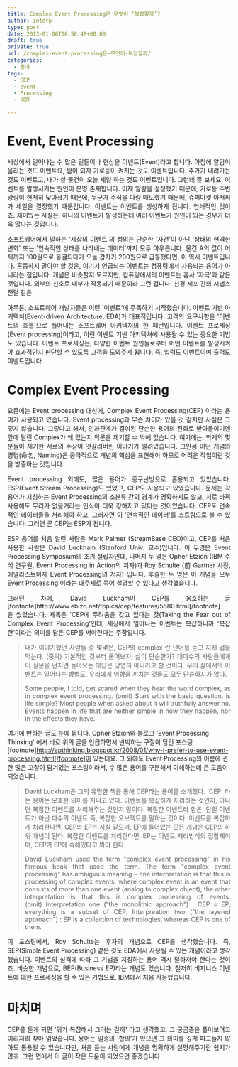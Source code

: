 ```yaml
---
title: Complex Event Processing은 무엇이 ‘복잡할까’?
author: interp
type: post
date: 2013-01-06T06:58:48+00:00
draft: true
private: true
url: /complex-event-processing은-무엇이-복잡할까/
categories:
  - 용어
tags:
  - CEP
  - event
  - Processing
  - 어원

---
```

# Event, Event Processing

<p style="text-align: justify;">
  세상에서 일어나는 수 많은 일들이나 현상을 이벤트(Event)라고 합니다. 아침에 알람이 울리는 것도 이벤트요, 밤이 되자 가로등이 켜지는 것도 이벤트입니다. 주가가 내려가는 것도 이벤트고, 내가 살 물건이 오늘 세일 하는 것도 이벤트입니다. 그런데&nbsp;잘 보세요. 이벤트를 발생시키는 원인이 분명 존재합니다. 어제 알람을 설정했기 때문에, 가로등 주변 광량이 현저히 낮아졌기 때문에, 누군가 주식을 다량 매도했기 때문에, 슈퍼마켓 아저씨가 세일을 결정했기 때문입니다. 이벤트는 이벤트를 생성하게 됩니다. 연쇄적인 것이죠.&nbsp;재미있는 사실은, 하나의 이벤트가 발생하는데 여러 이벤트가 원인이 되는 경우가 더욱 많다는 것입니다.&nbsp;
</p>

<p style="text-align: justify;">
  소프트웨어에서 말하는 '세상의&nbsp;이벤트'의 정의는 단순한 '사건'이 아닌 '상태의 현격한 변화' 또는 '연속적인 상태를 나타내는 데이터'까지 모두 아우릅니다.&nbsp;물건 A의 값이 어제까지 100원으로 동결되다가 오늘 갑자기 200원으로 급등했다면, 이 역시 이벤트입니다. 혼동하지 말아야 할 것은, 여기서 언급되는 이벤트는 컴퓨팅에서 사용되는 용어가 아니라는 점입니다. 개념은 비슷할지 모르지만, 컴퓨팅에서의 이벤트는 흡사 '자극'과 같은 것입니다. 외부의 신호로 내부가 작동되기 때문이라 그런 겁니다. 신경 세포 간의&nbsp;시냅스전달 같은.
</p>

<p style="text-align: justify;">
  아무튼, 소프트웨어 개발자들은 이런 '이벤트'에 주목하기 시작했습니다. 이벤트 기반 아키텍쳐(Event-driven Architecture, EDA)가 대표적입니다. 고객의 요구사항을 '이벤트의 흐름'으로 풀어내는 소프트웨어 아키텍쳐의 한 패턴입니다.&nbsp;이벤트 프로세싱(Event processing)이라고,&nbsp;이런 이벤트 기반 아키텍쳐에 사용될 수 있는 중요한 기법도 있습니다.&nbsp;이벤트 프로세싱은, 다양한 이벤트 원인들로부터 어떤 이벤트를 발생시켜야 효과적인지 판단할 수 있도록 고객을 도와주게 됩니다. 즉, 입력도 이벤트이며 출력도 이벤트입니다.
</p>

# Complex Event Processing

<p style="text-align: justify;">
  요즘에는&nbsp;Event processing 대신에, Complex Event Processing(CEP) 이라는 용어가 사용되고 있습니다. Event processing과 무슨 차이가 있을 것 같지만 사실은 그렇지 않습니다. 그렇다고 해서,&nbsp;인과관계가 결여된 단순한 용어의 진화로 받아들이기엔 앞에 달린 Complex가 왜 있는지 의문을 제기할 수 밖에 없습니다. 여기에는,&nbsp;학계의 몇분들이 제기한 서로의 주장이 엇갈려버린&nbsp;이야기가 깔려있습니다. 그만큼 어떤 개념의 명명(命名, Naming)은 궁극적으로 개념의 핵심을 표현해야 하므로 어려운 작업이란 것을 방증하는 것입니다.
</p>

<p style="text-align: justify;">
  Event processing 외에도, 많은 용어가 중구난방으로 혼용되고 있었습니다. ESP(Event Stream Processing)도 있었고, CEP도 사용되고 있었습니다. 문제는 각 용어가 지칭하는 Event Processing의 소분류 간의 경계가 명확하지도 않고, 서로 바꿔 사용해도 무리가 없을거라는 인식이 더욱 강해지고 있다는 것이었습니다. CEP도 연속적인 데이터들을 처리해야 하고, 그러자면 이 '연속적인 데이터'를 스트림으로 볼 수 있습니다. 그러면 곧 CEP는 ESP가 됩니다.
</p>

<p style="text-align: justify;">
  ESP 용어를 처음 알린 사람은 Mark Palmer (StreamBase CEO)이고, CEP를 처음 사용한 사람은 David Luckham (Stanford Univ.&nbsp;교수)입니다. 이 두명은&nbsp;Event Processing Symposium의 초기 설립자인데, 나머지 두 명은 Opher Etzion (IBM 수석 연구원, Event Processing in Action의 저자)과 Roy Schulte (前&nbsp;Gartner 사장, 애널리스트이자 Event Processing의 저자) 입니다. 후술한 두 명은 이 개념을 모두 Event Processing 이라는 대주제로 묶어 설명할 수 있다고 생각했습니다.
</p>

<p style="text-align: justify;">
  그러던 차에, David Luckham이 CEP를 옹호하는 글[footnote]http://www.ebizq.net/topics/cep/features/5580.html[/footnote]을&nbsp;썼었습니다. 제목은 'CEP에&nbsp;두려움을 갖고 있다는&nbsp;것(Taking the Fear out of Complex Event Processing'인데, 세상에서 일어나는 이벤트는 복잡하니까 '복잡한'이라는 의미를 담은 CEP를 써야한다는 주장입니다.
</p>

<blockquote class="tx-quote-tistory">
  <p style="text-align: justify;">
    내가 이야기했던 사람들 중 몇몇은, CEP의 complex 란 단어를&nbsp;듣고 지레 겁을 먹는다.&nbsp;(중략) 기본적인 것부터 물어보자, 삶이 단순한가? 대다수의 사람들에게 이 질문을 던지면 돌아오는 대답은 당연히 아니라고 할 것이다.&nbsp;우리 삶에서의&nbsp;이벤트는&nbsp;일어나는 방법도, 우리에게 영향을 끼치는 것들도 모두 단순하지가 않다.
  </p>
  
  <p style="text-align: justify;">
    Some people, I told, get scared when they hear the word complex, as in complex event processing.&nbsp;(omit) Start with the basic question, is life simple? Most people when asked about it will truthfully answer no. Events happen in life that are neither simple in how they happen, nor in the effects they have.
  </p>
</blockquote>

여기에 반하는 글도 눈에 띕니다. Opher Etzion의 블로그 'Event Processing Thinking' 에서 바로 위의 글을 언급하면서 반박하는 구절이 담긴 포스팅[footnote]http://epthinking.blogspot.kr/2008/01/why-i-prefer-to-use-event-processing.html[/footnote]이 있는데요. 그 외에도 Event Processing의 이름에 관한 많은 고찰이 담겨있는 포스팅이라서, 수 많은 용어를 구분해서 이해하는데&nbsp;큰 도움이 되었습니다.

<blockquote class="tx-quote-tistory">
  <p style="text-align: justify;">
    David Luckham은 그의 유명한 책을 통해 CEP라는 용어를 소개했다. 'CEP' 라는 용어는&nbsp;모호한 의미를 지니고 있다.&nbsp;이벤트를 복잡하게 처리하는 것인지, 아니면 복잡한 이벤트를 처리해주는 것인지 말이다. 복잡한 이벤트라 함은, 단일 이벤트가 아닌 다수의 이벤트 즉, 복잡한 오브젝트를 말하는 것이다. 이벤트를 복잡하게 처리한다면, CEP와 EP는 사실 같으며, EP에 들어있는 모든 개념은 CEP의 하위 개념이 된다. 복잡한 이벤트를 처리한다면, EP는 이벤트 처리방식의 집합체이며, CEP가 EP에 속해있다고 봐야 한다.
  </p>
  
  <p style="text-align: justify;">
    David Luckham used the term "complex event processing" in his famous book that used the term. The term "complex event processing" has ambigious meaning &#8211; one interpretation is that this is processing of complex events, where complex event is an event that consists of more than one event (analog to complex object), the other interpretation is that this is complex processing of events. (omit)&nbsp;Interpretation one ("the monolithic approach") : CEP = EP, everything is a subset of CEP. Interpreation two ("the layered approach") : EP is a collection of technologies, whereas CEP is one of them.
  </p>
</blockquote>

<p style="text-align: justify;">
  이 포스팅에서, Roy Schulte는 후자의 개념으로 CEP를 생각했습니다. 즉, SEP(Simple Event Processing) 같은 것도 EDA에서 사용될 수 있는&nbsp;개념이라고 생각했습니다. 이벤트의 성격에 따라 그 기법을 지칭하는 용어 역시 달라져야 한다는 것이죠.&nbsp;비슷한 개념으로, BEP(Business EP)라는 개념도 있습니다. 철저히 비지니스 이벤트에 대한 프로세싱을 할 수 있는 기법으로, IBM에서 처음&nbsp;사용했습니다.
</p>

# 마치며

<p style="text-align: justify;">
  CEP를 듣게 되면 '뭐가 복잡해서 그러는 걸까' 라고 생각했고, 그 궁금증을 풀어보려고 이리저리 찾아 읽었습니다. 용어는 일종의 '합의'가 있으면 그 의미를 깊게 파고들지 않아도 통용될 수 있습니다만, 처음 듣는 사람에게 개념을 명확하게 설명해주기란 쉽지가 않죠. 그런 면에서 이 글이 작은 도움이 되었으면 좋겠습니다.
</p>